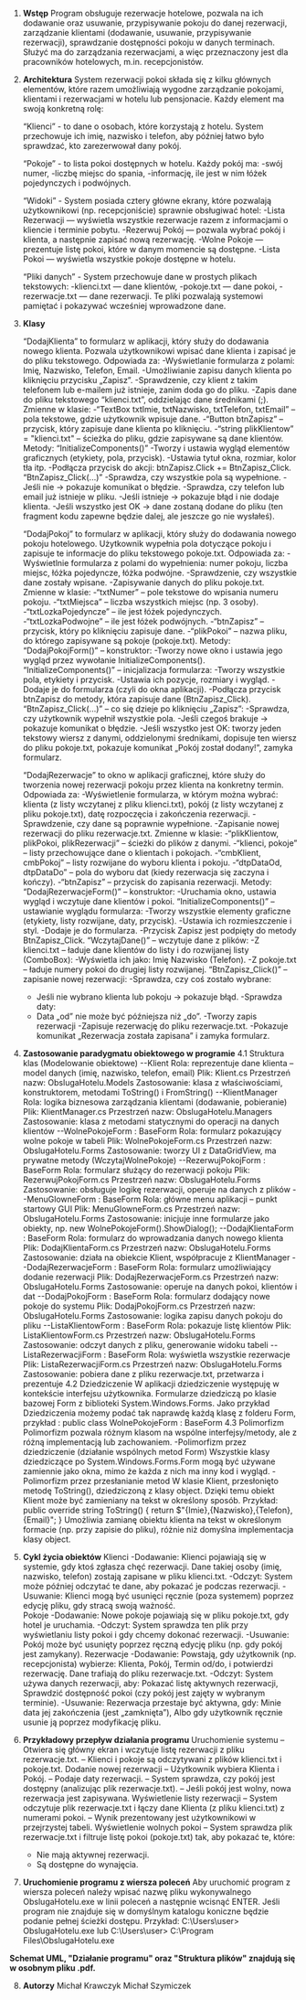 1. **Wstęp**
    Program obsługuje rezerwacje hotelowe, pozwala na ich dodawanie oraz usuwanie, przypisywanie pokoju do danej rezerwacji, zarządzanie klientami               (dodawanie, usuwanie, przypisywanie rezerwacji), sprawdzanie dostępności pokoju w danych terminach. Służyć ma do zarządzania rezerwacjami, a więc             przeznaczony jest dla pracowników hotelowych, m.in. recepcjonistów. 
2. **Architektura**
    System rezerwacji pokoi składa się z kilku głównych elementów, które razem umożliwiają wygodne zarządzanie pokojami, klientami i rezerwacjami w hotelu       lub pensjonacie. Każdy element ma swoją konkretną rolę:

   “Klienci” - to dane o osobach, które korzystają z hotelu.
    System przechowuje ich imię, nazwisko i telefon, aby później łatwo było sprawdzać, kto zarezerwował dany pokój.

   “Pokoje” - to lista pokoi dostępnych w hotelu.
     Każdy pokój ma:
    -swój numer,
    -liczbę miejsc do spania,
    -informację, ile jest w nim łóżek pojedynczych i podwójnych.

   “Widoki” - System posiada cztery główne ekrany, które pozwalają użytkownikowi (np. recepcjoniście) sprawnie obsługiwać hotel:
    -Lista Rezerwacji — wyświetla wszystkie rezerwacje razem z informacjami o kliencie i terminie pobytu.
    -Rezerwuj Pokój — pozwala wybrać pokój i klienta, a następnie zapisać nową rezerwację.
    -Wolne Pokoje — prezentuje listę pokoi, które w danym momencie są dostępne.
    -Lista Pokoi — wyświetla wszystkie pokoje dostępne w hotelu.

   “Pliki danych” - System przechowuje dane w prostych plikach tekstowych:
    -klienci.txt — dane klientów,
    -pokoje.txt — dane pokoi,
    -rezerwacje.txt — dane rezerwacji.
    Te pliki pozwalają systemowi pamiętać i pokazywać wcześniej wprowadzone dane.

4. **Klasy**

    “DodajKlienta” to formularz w aplikacji, który służy do dodawania nowego klienta. Pozwala użytkownikowi wpisać dane klienta i zapisać je do pliku             tekstowego.
    Odpowiada za:
    -Wyświetlanie formularza z polami: Imię, Nazwisko, Telefon, Email.
    -Umożliwianie zapisu danych klienta po kliknięciu przycisku „Zapisz”.
    -Sprawdzenie, czy klient z takim telefonem lub e-mailem już istnieje, zanim doda go do pliku.
    -Zapis dane do pliku tekstowego “klienci.txt”, oddzielając dane średnikami (;).
    Zmienne w klasie:
    -“TextBox txtImie, txtNazwisko, txtTelefon, txtEmail” – pola tekstowe, gdzie użytkownik wpisuje dane.
    -“Button btnZapisz” – przycisk, który zapisuje dane klienta po kliknięciu.
    -“string plikKlientow” = "klienci.txt" – ścieżka do pliku, gdzie zapisywane są dane klientów.
    Metody: 
    “InitializeComponents()”
    -Tworzy i ustawia wygląd elementów graficznych (etykiety, pola, przycisk).
    -Ustawia tytuł okna, rozmiar, kolor tła itp.
    -Podłącza przycisk do akcji: btnZapisz.Click += BtnZapisz_Click.
    “BtnZapisz_Click(...)”
    -Sprawdza, czy wszystkie pola są wypełnione.
    -Jeśli nie → pokazuje komunikat o błędzie.
    -Sprawdza, czy telefon lub email już istnieje w pliku.
    -Jeśli istnieje → pokazuje błąd i nie dodaje klienta.
    -Jeśli wszystko jest OK → dane zostaną dodane do pliku (ten fragment kodu zapewne będzie dalej, ale jeszcze go nie wysłałeś).
    
    “DodajPokoj” to formularz w aplikacji, który służy do dodawania nowego pokoju hotelowego. Użytkownik wypełnia pola dotyczące pokoju i zapisuje te            informacje do pliku tekstowego pokoje.txt.
    Odpowiada za:
    -Wyświetlnie formularza z polami do wypełnienia: numer pokoju, liczba miejsc, łóżka pojedyncze, łóżka podwójne.
    -Sprawdzenie, czy wszystkie dane zostały wpisane.
    -Zapisywanie danych do pliku pokoje.txt.
    Zmienne w klasie:
    -“txtNumer” – pole tekstowe do wpisania numeru pokoju.
    -“txtMiejsca” – liczba wszystkich miejsc (np. 3 osoby).
    -“txtLozkaPojedyncze” – ile jest łóżek pojedynczych.
    -“txtLozkaPodwojne” – ile jest łóżek podwójnych.
    -“btnZapisz” – przycisk, który po kliknięciu zapisuje dane.
    -“plikPokoi” – nazwa pliku, do którego zapisywane są pokoje (pokoje.txt).
    Metody:
    “DodajPokojForm()” – konstruktor:
    -Tworzy nowe okno i ustawia jego wygląd przez wywołanie InitializeComponents().
    “InitializeComponents()” – inicjalizacja formularza:
    -Tworzy wszystkie pola, etykiety i przycisk.
    -Ustawia ich pozycje, rozmiary i wygląd.
    -Dodaje je do formularza (czyli do okna aplikacji).
    -Podłącza przycisk btnZapisz do metody, która zapisuje dane (BtnZapisz_Click).
    “BtnZapisz_Click(...)” – co się dzieje po kliknięciu „Zapisz”:
    -Sprawdza, czy użytkownik wypełnił wszystkie pola.
    -Jeśli czegoś brakuje → pokazuje komunikat o błędzie.
    -Jeśli wszystko jest OK: tworzy jeden tekstowy wiersz z danymi, oddzielonymi średnikami, dopisuje ten wiersz do pliku pokoje.txt, pokazuje komunikat         „Pokój został dodany!”, zamyka formularz.
    
    “DodajRezerwacje” to okno w aplikacji graficznej, które służy do tworzenia nowej rezerwacji pokoju przez klienta na konkretny termin.
    Odpowiada za:
    -Wyświetlenie formularza, w którym można wybrać:
     klienta (z listy wczytanej z pliku klienci.txt),
     pokój (z listy wczytanej z pliku pokoje.txt),
     datę rozpoczęcia i zakończenia rezerwacji.
    -Sprawdzenie, czy dane są poprawnie wypełnione.
    -Zapisanie nowej rezerwacji do pliku rezerwacje.txt.
    Zmienne w klasie:
    -“plikKlientow, plikPokoi, plikRezerwacji” – ścieżki do plików z danymi.
    -“klienci, pokoje” – listy przechowujące dane o klientach i pokojach.
    -“cmbKlient, cmbPokoj” – listy rozwijane do wyboru klienta i pokoju.
    -“dtpDataOd, dtpDataDo” – pola do wyboru dat (kiedy rezerwacja się zaczyna i kończy).
    -“btnZapisz” – przycisk do zapisania rezerwacji.
    Metody:
    “DodajRezerwacjeForm()” – konstruktor:
    -Uruchamia okno, ustawia wygląd i wczytuje dane klientów i pokoi.
     “InitializeComponents()” – ustawianie wyglądu formularza:
    -Tworzy wszystkie elementy graficzne (etykiety, listy rozwijane, daty, przycisk).
    -Ustawia ich rozmieszczenie i styl.
    -Dodaje je do formularza.
    -Przycisk Zapisz jest podpięty do metody BtnZapisz_Click.
    “WczytajDane()” – wczytuje dane z plików:
    -Z klienci.txt – ładuje dane klientów do listy i do rozwijanej listy (ComboBox):
    -Wyświetla ich jako: Imię Nazwisko (Telefon).
    -Z pokoje.txt – ładuje numery pokoi do drugiej listy rozwijanej.
     “BtnZapisz_Click()” – zapisanie nowej rezerwacji:
    -Sprawdza, czy coś zostało wybrane:
    - Jeśli nie wybrano klienta lub pokoju → pokazuje błąd.
    -Sprawdza daty:
    - Data „od” nie może być późniejsza niż „do”.
    -Tworzy zapis rezerwacji
    -Zapisuje rezerwację do pliku rezerwacje.txt.
    -Pokazuje komunikat „Rezerwacja została zapisana” i zamyka formularz.

6. **Zastosowanie paradygmatu obiektowego w programie**
    4.1  Struktura klas (Modelowanie obiektowe)
     --Klient
    Rola: reprezentuje dane klienta – model danych (imię, nazwisko, telefon, email)
    Plik: Klient.cs
    Przestrzeń nazw: ObslugaHotelu.Models
    Zastosowanie: klasa z właściwościami, konstruktorem, metodami ToString() i
    FromString()
    --KlientManager
    Rola: logika biznesowa zarządzania klientami (dodawanie, pobieranie)
    Plik: KlientManager.cs
    Przestrzeń nazw: ObslugaHotelu.Managers
    Zastosowanie: klasa z metodami statycznymi do operacji na danych klientów
    --WolnePokojeForm : BaseForm
    Rola: formularz pokazujący wolne pokoje w tabeli
    Plik: WolnePokojeForm.cs
    Przestrzeń nazw: ObslugaHotelu.Forms
    Zastosowanie: tworzy UI z DataGridView, ma prywatne metody
    (WczytajWolnePokoje)
     --RezerwujPokojForm : BaseForm
    Rola: formularz służący do rezerwacji pokoju
    Plik: RezerwujPokojForm.cs
    Przestrzeń nazw: ObslugaHotelu.Forms
    Zastosowanie: obsługuje logikę rezerwacji, operuje na danych z plików
    --MenuGlowneForm : BaseForm
    Rola: główne menu aplikacji – punkt startowy GUI
    Plik: MenuGlowneForm.cs
    Przestrzeń nazw: ObslugaHotelu.Forms
    Zastosowanie: inicjuje inne formularze jako obiekty, np. new
    WolnePokojeForm().ShowDialog();
     --DodajKlientaForm : BaseForm
    Rola: formularz do wprowadzania danych nowego klienta
    Plik: DodajKlientaForm.cs
    Przestrzeń nazw: ObslugaHotelu.Forms
    Zastosowanie: działa na obiekcie Klient, współpracuje z KlientManager
     --DodajRezerwacjeForm : BaseForm
    Rola: formularz umożliwiający dodanie rezerwacji
    Plik: DodajRezerwacjeForm.cs
    Przestrzeń nazw: ObslugaHotelu.Forms
    Zastosowanie: operuje na danych pokoi, klientów i dat
    --DodajPokojForm : BaseForm
    Rola: formularz dodający nowe pokoje do systemu
    Plik: DodajPokojForm.cs
    Przestrzeń nazw: ObslugaHotelu.Forms
    Zastosowanie: logika zapisu danych pokoju do pliku
    --ListaKlientowForm : BaseForm
    Rola: pokazuje listę klientów
    Plik: ListaKlientowForm.cs
    Przestrzeń nazw: ObslugaHotelu.Forms
    Zastosowanie: odczyt danych z pliku, generowanie widoku tabeli
    --ListaRezerwacjiForm : BaseForm
    Rola: wyświetla wszystkie rezerwacje
    Plik: ListaRezerwacjiForm.cs
    Przestrzeń nazw: ObslugaHotelu.Forms
    Zastosowanie: pobiera dane z pliku rezerwacje.txt, przetwarza i prezentuje
    4.2 Dziedziczenie 
    W aplikacji dziedziczenie występuję w kontekście interfejsu użytkownika. Formularze
    dziedziczą po klasie bazowej Form z biblioteki System.Windows.Forms. Jako przykład
    Dziedziczenia możemy podać tak naprawdę każdą klasę z folderu Form, przykład : public
    class WolnePokojeForm : BaseForm
    4.3 Polimorfizm
    Polimorfizm pozwala różnym klasom na wspólne interfejsy/metody, ale z różną
    implementacją lub zachowaniem.
    -Polimorfizm przez dziedziczenie (działanie wspólnych metod Form)
    Wszystkie klasy dziedziczące po System.Windows.Forms.Form mogą być używane zamiennie
    jako okna, mimo że każda z nich ma inny kod i wygląd.
    -Polimorfizm przez przesłanianie metod
    W klasie Klient, przesłonięto metodę ToString(), dziedziczoną z klasy object. Dzięki temu
    obiekt Klient może być zamieniany na tekst w określony sposób.
    Przykład: public override string ToString()
    {
    return $"{Imie},{Nazwisko},{Telefon},{Email}";
    }
    Umożliwia zamianę obiektu klienta na tekst w określonym formacie (np. przy zapisie do
    pliku), różnie niż domyślna implementacja klasy object.

 7. **Cykl życia obiektów**
      Klienci
    -Dodawanie: Klienci pojawiają się w systemie, gdy ktoś zgłasza chęć rezerwacji. Dane takiej osoby (imię, nazwisko, telefon) zostają zapisane w pliku          klienci.txt.
    -Odczyt: System może później odczytać te dane, aby pokazać je podczas rezerwacji.
    -Usuwanie: Klienci mogą być usunięci ręcznie (poza systemem) poprzez edycję pliku, gdy stracą swoją ważność.   
      Pokoje
    -Dodawanie: Nowe pokoje pojawiają się w pliku pokoje.txt, gdy hotel je uruchamia.
    -Odczyt: System sprawdza ten plik przy wyświetlaniu listy pokoi i gdy chcemy dokonać rezerwacji.
    -Usuwanie: Pokój może być usunięty poprzez ręczną edycję pliku (np. gdy pokój jest zamykany).
      Rezerwacje
    -Dodawanie: Powstają, gdy użytkownik (np. recepcjonista) wybierze:
    Klienta,
    Pokój,
    Termin od/do,
    i potwierdzi rezerwację. Dane trafiają do pliku rezerwacje.txt.
    -Odczyt: System używa danych rezerwacji, aby:
    Pokazać listę aktywnych rezerwacji,
    Sprawdzić dostępność pokoi (czy pokój jest zajęty w wybranym terminie).
    -Usuwanie: Rezerwacja przestaje być aktywna, gdy:
    Minie data jej zakończenia (jest „zamknięta”),
    Albo gdy użytkownik ręcznie usunie ją poprzez modyfikację pliku.

8. **Przykładowy przepływ działania programu**
      Uruchomienie systemu
    – Otwiera się główny ekran i wczytuje listę rezerwacji z pliku rezerwacje.txt.
    – Klienci i pokoje są odczytywani z plików klienci.txt i pokoje.txt.
      Dodanie nowej rezerwacji
    – Użytkownik wybiera Klienta i Pokój.
    – Podaje daty rezerwacji.
    – System sprawdza, czy pokój jest dostępny (analizując plik rezerwacje.txt).
    – Jeśli pokój jest wolny, nowa rezerwacja jest zapisywana.
      Wyświetlenie listy rezerwacji
    – System odczytuje plik rezerwacje.txt i łączy dane Klienta (z pliku klienci.txt) z numerami pokoi.
    – Wynik prezentowany jest użytkownikowi w przejrzystej tabeli.
      Wyświetlenie wolnych pokoi
    – System sprawdza plik rezerwacje.txt i filtruje listę pokoi (pokoje.txt) tak, aby pokazać te, które:
    - Nie mają aktywnej rezerwacji.
    - Są dostępne do wynajęcia.

9. **Uruchomienie programu z wiersza poleceń**
   Aby uruchomić program z wiersza poleceń należy wpisać nazwę pliku wykonywalnego ObslugaHotelu.exe w linii poleceń a następnie wcisnąć ENTER. Jeśli           program nie znajduje się w domyślnym katalogu koniczne będzie podanie pełnej ścieżki dostępu.
   Przykład:
   C:\Users\user> ObslugaHotelu.exe
   lub
   C:\Users\user> C:\Program Files\ObslugaHotelu.exe

**Schemat UML, "Działanie programu" oraz "Struktura plików" znajdują się w osobnym pliku .pdf.**

8. **Autorzy**
    Michał Krawczyk
    Michał Szymiczek
